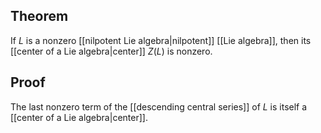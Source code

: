 ## Theorem
If $L$ is a nonzero [[nilpotent Lie algebra|nilpotent]] [[Lie algebra]], then its [[center of a Lie algebra|center]] $Z(L)$ is nonzero.
## Proof
The last nonzero term of the [[descending central series]] of $L$ is itself a [[center of a Lie algebra|center]].